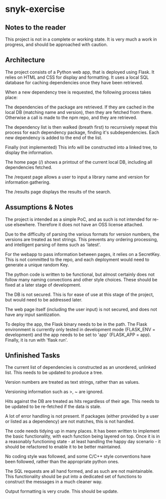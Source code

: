 # snyk-exercise

## Notes to the reader

This project is not in a complete or working state. It is very much a work in progress, and should be approached with caution. 

## Architecture
The project consists of a Python web app, that is deployed using Flask. It relies on HTML and CSS for display and formatting. It uses a local SQL database for caching dependencies once they have been retrieved.

When a new dependency tree is requested, the following process takes place:

The dependencies of the package are retrieved. If they are cached in the local DB (matching name and version), then they are fetched from there. Otherwise a call is made to the npm repo, and they are retrieved.

The dependency list is then walked (breath first) to recurrsively repeat this process for each dependency package, finding it's subdependencies. Each new dependency is added to the end of the list. 

Finally (not implemented) This info will be constructed into a linked tree, to display the information.

The home page (/) shows a printout of the current local DB, including all dependencies fetched.

The /request page allows a user to input a library name and version for information gathering.

The /results page displays the results of the search.

## Assumptions & Notes
The project is intended as a simple PoC, and as such is not intended for re-use elsewhere. Therefore it does not have an OSS license attached.

Due to the difficulty of parsing the various formats for version numbers, the versions are treated as text strings. This prevents any ordering processing, and intelligent parsing of items such as 'latest'.

For the webapp to pass information between pages, it relies on a SecretKey. This is not committed to the repo, and each deployment would need to generate a unique random Key. 

The python code is written to be functional, but almost certainly does not follow many naming convections and other style choices. These should be fixed at a later stage of development.

The DB is not secured. This is for ease of use at this stage of the project, but would need to be addressed later.

The web page itself (including the user input) is not secured, and does not have any input sanitization.

To deploy the app, the Flask binary needs to be in the path. The Flask environment is currently only tested in development mode (FLASK_ENV = development) and the app needs to be set to 'app' (FLASK_APP = app). Finally, it is run with 'flask run'.

## Unfinished Tasks
The current list of dependencies is constructed as an unordered, unlinked list. This needs to be updated to produce a tree.

Version numbers are treated as text strings, rather than as values.

Versioning information such as >, ~ are ignored.

Hits against the DB are treated as hits regardless of their age. This needs to be updated to be re-fetched if the data is stale.

A lot of error handling is not present. If packages (either provided by a user or listed as a dependency) are not matches, this is not handled. 

The code needs tidying up in many places. It has been written to implement the basic functionality, with each function being layered on top. Once it is in a reasonably functioning state - at least handling the happy day scenario - it should be refactored to enable it to be better maintained. 

No coding style was followed, and some C/C++ style conventions have been followed, rather than the appropriate python ones.

The SQL requests are all hand formed, and as such are not maintainable. This functionality should be put into a dedicated set of functions to construct the messages in a much cleaner way.

Output formatting is very crude. This should be update.
